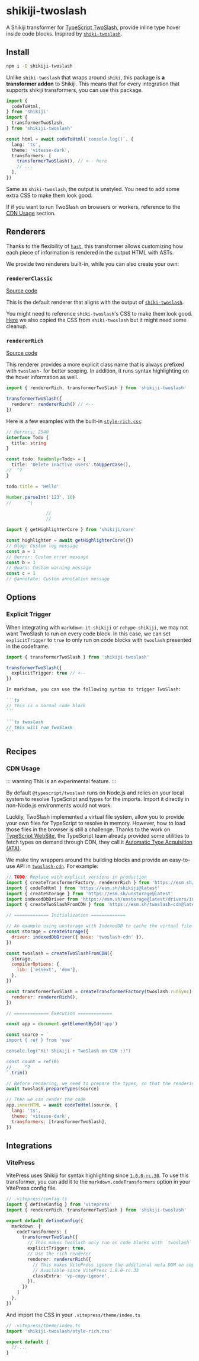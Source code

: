 # shikiji-twoslash

<Badges name="shikiji-twoslash" />

A Shikiji transformer for [TypeScript TwoSlash](https://www.typescriptlang.org/dev/twoslash/), provide inline type hover inside code blocks. Inspired by [`shiki-twoslash`](https://shikijs.github.io/twoslash/).

## Install

```bash
npm i -D shikiji-twoslash
```

Unlike `shiki-twoslash` that wraps around `shiki`, this package is **a transformer addon** to Shikiji. This means that for every integration that supports shikiji transformers, you can use this package.

```ts twoslash
import {
  codeToHtml,
} from 'shikiji'
import {
  transformerTwoSlash,
} from 'shikiji-twoslash'

const html = await codeToHtml(`console.log()`, {
  lang: 'ts',
  theme: 'vitesse-dark',
  transformers: [
    transformerTwoSlash(), // <-- here
    // ...
  ],
})
```

Same as `shiki-twoslash`, the output is unstyled. You need to add some extra CSS to make them look good.

If if you want to run TwoSlash on browsers or workers, reference to the [CDN Usage](#cdn-usage) section.

## Renderers

Thanks to the flexibility of [`hast`](https://github.com/syntax-tree/hast), this transformer allows customizing how each piece of information is rendered in the output HTML with ASTs.

We provide two renderers built-in, while you can also create your own:

### `rendererClassic`

[Source code](https://github.com/antfu/shikiji/blob/main/packages/shikiji-twoslash/src/renderer-classic.ts)

This is the default renderer that aligns with the output of [`shiki-twoslash`](https://shikijs.github.io/twoslash/).

You might need to reference `shiki-twoslash`'s CSS to make them look good. [Here](https://github.com/antfu/shikiji/blob/main/packages/shikiji-twoslash/style-classic.css) we also copied the CSS from `shiki-twoslash` but it might need some cleanup.

### `rendererRich`

[Source code](https://github.com/antfu/shikiji/blob/main/packages/shikiji-twoslash/src/renderer-rich.ts)

This renderer provides a more explicit class name that is always prefixed with `twoslash-` for better scoping. In addition, it runs syntax highlighting on the hover information as well.

```ts twoslash
import { rendererRich, transformerTwoSlash } from 'shikiji-twoslash'

transformerTwoSlash({
  renderer: rendererRich() // <--
})
```

Here is a few examples with the built-in [`style-rich.css`](https://github.com/antfu/shikiji/blob/main/packages/shikiji-twoslash/style-rich.css):

<!-- eslint-skip -->

```ts twoslash
// @errors: 2540
interface Todo {
  title: string
}

const todo: Readonly<Todo> = {
  title: 'Delete inactive users'.toUpperCase(),
//  ^?
}

todo.title = 'Hello'

Number.parseInt('123', 10)
//      ^|

               //
               //
```

```ts twoslash
import { getHighlighterCore } from 'shikiji/core'

const highlighter = await getHighlighterCore({})
// @log: Custom log message
const a = 1
// @error: Custom error message
const b = 1
// @warn: Custom warning message
const c = 1
// @annotate: Custom annotation message
```

## Options

### Explicit Trigger

When integrating with `markdown-it-shikiji` or `rehype-shikiji`, we may not want TwoSlash to run on every code block. In this case, we can set `explicitTrigger` to `true` to only run on code blocks with `twoslash` presented in the codeframe.

```ts twoslash
import { transformerTwoSlash } from 'shikiji-twoslash'

transformerTwoSlash({
  explicitTrigger: true // <--
})
```

````md
In markdown, you can use the following syntax to trigger TwoSlash:

```ts
// this is a normal code block
```

```ts twoslash
// this will run TwoSlash
```
````

## Recipes

### CDN Usage

::: warning
This is an experimental feature.
:::

By default `@typescript/twoslash` runs on Node.js and relies on your local system to resolve TypeScript and types for the imports. Import it directly in non-Node.js environments would not work.

Luckily, TwoSlash implemented a virtual file system, allow you to provide your own files for TypeScript to resolve in memory. However, how to load those files in the browser is still a challenge. Thanks to the work on [TypeScript WebSite](https://github.com/microsoft/TypeScript-Website), the TypeScript team already provided some utilities to fetch types on demand through CDN, they call it [Automatic Type Acquisition (ATA)](https://github.com/microsoft/TypeScript-Website/tree/v2/packages/ata).

We make tiny wrappers around the building blocks and provide an easy-to-use API in [`twoslash-cdn`](https://github.com/antfu/twoslash-cdn). For example:

```js
// TODO: Replace with explicit versions in production
import { createTransformerFactory, rendererRich } from 'https://esm.sh/shikiji-twoslash@latest/core'
import { codeToHtml } from 'https://esm.sh/shikiji@latest'
import { createStorage } from 'https://esm.sh/unstorage@latest'
import indexedDbDriver from 'https://esm.sh/unstorage@latest/drivers/indexedb'
import { createTwoSlashFromCDN } from 'https://esm.sh/twoslash-cdn@latest'

// ============= Initialization =============

// An example using unstorage with IndexedDB to cache the virtual file system
const storage = createStorage({
  driver: indexedDbDriver({ base: 'twoslash-cdn' }),
})

const twoslash = createTwoSlashFromCDN({
  storage,
  compilerOptions: {
    lib: ['esnext', 'dom'],
  },
})

const transformerTwoSlash = createTransformerFactory(twoslash.runSync)({
  renderer: rendererRich(),
})

// ============= Execution =============

const app = document.getElementById('app')

const source = `
import { ref } from 'vue'

console.log("Hi! Shikiji + TwoSlash on CDN :)")

const count = ref(0)
//     ^?
`.trim()

// Before rendering, we need to prepare the types, so that the rendering could happend synchronously
await twoslash.prepareTypes(source)

// Then we can render the code
app.innerHTML = await codeToHtml(source, {
  lang: 'ts',
  theme: 'vitesse-dark',
  transformers: [transformerTwoSlash],
})
```

## Integrations

### VitePress

VitePress uses Shikiji for syntax highlighting since [`1.0.0-rc.30`](https://github.com/vuejs/vitepress/blob/main/CHANGELOG.md#100-rc30-2023-11-23). To use this transformer, you can add it to the `markdown.codeTransformers` option in your VitePress config file.

```ts twoslash
// .vitepress/config.ts
import { defineConfig } from 'vitepress'
import { rendererRich, transformerTwoSlash } from 'shikiji-twoslash'

export default defineConfig({
  markdown: {
    codeTransformers: [
      transformerTwoSlash({
        // This makes TwoSlash only run on code blocks with `twoslash` presented in the codeframe
        explicitTrigger: true,
        // Use the rich renderer
        renderer: rendererRich({
          // This makes VitePress ignore the additional meta DOM on copy
          // Available since VitePress 1.0.0-rc.33
          classExtra: 'vp-copy-ignore',
        }),
      })
    ]
  },
})
```

And import the CSS in your `.vitepress/theme/index.ts`

```ts
// .vitepress/theme/index.ts
import 'shikiji-twoslash/style-rich.css'

export default {
  // ...
}
```
